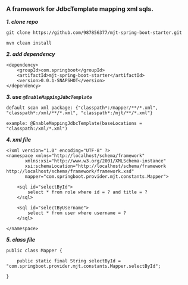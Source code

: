 ### A framework for JdbcTemplate mapping xml sqls.

_**1. clone repo**_

    git clone https://github.com/987856377/mjt-spring-boot-starter.git
    
    mvn clean install

_**2. add dependency**_

    <dependency>
        <groupId>com.springboot</groupId>
        <artifactId>mjt-spring-boot-starter</artifactId>
        <version>0.0.1-SNAPSHOT</version>
    </dependency>

_**3. use `@EnableMappingJdbcTemplate`**_

    default scan xml package: {"classpath*:/mapper/**/*.xml", "classpath*:/xml/**/*.xml", "classpath*:/mjt/**/*.xml"}
   
    example: @EnableMappingJdbcTemplate(baseLocations = "classpath:/xml/*.xml")

_**4. xml file**_
    
    <?xml version="1.0" encoding="UTF-8" ?>
    <namespace xmlns="http://localhost/schema/framework"
           xmlns:xsi="http://www.w3.org/2001/XMLSchema-instance"
           xsi:schemaLocation="http://localhost/schema/framework http://localhost/schema/framework/framework.xsd"
           mapper="com.springboot.provider.mjt.constants.Mapper">
    
        <sql id="selectById">
            select * from role where id = ? and title = ?
        </sql>
    
        <sql id="selectByUsername">
            select * from user where username = ?
        </sql>

    </namespace>


_**5. class file**_
    
    public class Mapper {

        public static final String selectById = "com.springboot.provider.mjt.constants.Mapper.selectById";

    }
